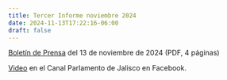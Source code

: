 ```yaml
---
title: Tercer Informe noviembre 2024
date: 2024-11-13T17:22:16-06:00
draft: false
---
```


<!--more-->

[Boletín de Prensa](boletín-de-prensa.2024-11-13.pdf) del 13 de noviembre de 2024 (PDF, 4 páginas)

[Video](https://www.facebook.com/CanalParlamentoDeJalisco/videos/1647100225846505/?rdid=qj2SGntaIDqP1wmm) en el Canal Parlamento de Jalisco en Facebook.